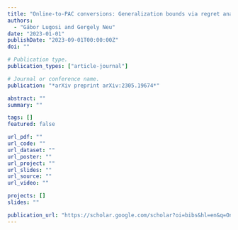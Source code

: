 ```yaml
---
title: "Online-to-PAC conversions: Generalization bounds via regret analysis"
authors:
  - "Gábor Lugosi and Gergely Neu"
date: "2023-01-01"
publishDate: "2023-09-01T00:00:00Z"
doi: ""

# Publication type.
publication_types: ["article-journal"]

# Journal or conference name.
publication: "*arXiv preprint arXiv:2305.19674*"

abstract: ""
summary: ""

tags: []
featured: false

url_pdf: ""
url_code: ""
url_dataset: ""
url_poster: ""
url_project: ""
url_slides: ""
url_source: ""
url_video: ""

projects: []
slides: ""

publication_url: "https://scholar.google.com/scholar?oi=bibs&hl=en&q=Online-to-PAC+conversions:+Generalization+bounds+via+regret+analysis"
---
```

